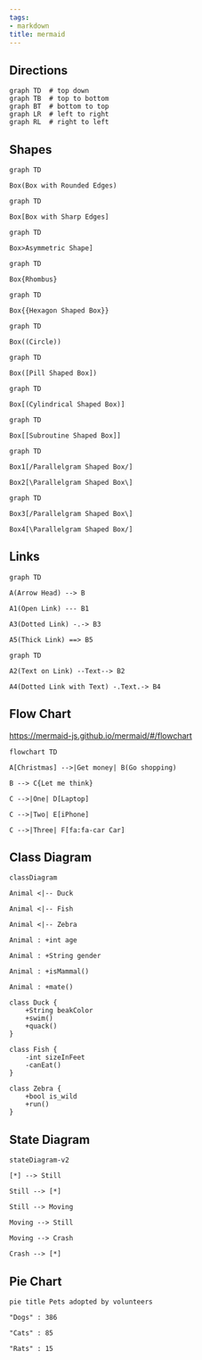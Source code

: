 ```yaml
---
tags:
- markdown
title: mermaid
---
```


## Directions

```
graph TD  # top down
graph TB  # top to bottom
graph BT  # bottom to top
graph LR  # left to right
graph RL  # right to left
```

## Shapes

```mermaid
graph TD

Box(Box with Rounded Edges)
```

```mermaid
graph TD

Box[Box with Sharp Edges]
```

```mermaid
graph TD

Box>Asymmetric Shape]
```

```mermaid
graph TD

Box{Rhombus}
```

```mermaid
graph TD

Box{{Hexagon Shaped Box}}
```

```mermaid
graph TD

Box((Circle))
```

```mermaid
graph TD

Box([Pill Shaped Box])
```

```mermaid
graph TD

Box[(Cylindrical Shaped Box)]
```

```mermaid
graph TD

Box[[Subroutine Shaped Box]]
```

```mermaid
graph TD

Box1[/Parallelgram Shaped Box/]

Box2[\Parallelgram Shaped Box\]

```

```mermaid
graph TD

Box3[/Parallelgram Shaped Box\]

Box4[\Parallelgram Shaped Box/]

```

## Links

```mermaid
graph TD

A(Arrow Head) --> B

A1(Open Link) --- B1

A3(Dotted Link) -.-> B3

A5(Thick Link) ==> B5
```

```mermaid
graph TD

A2(Text on Link) --Text--> B2

A4(Dotted Link with Text) -.Text.-> B4
```

## Flow Chart

https://mermaid-js.github.io/mermaid/#/flowchart

```mermaid
flowchart TD

A[Christmas] -->|Get money| B(Go shopping)

B --> C{Let me think}

C -->|One| D[Laptop]

C -->|Two| E[iPhone]

C -->|Three| F[fa:fa-car Car]
```

## Class Diagram

```mermaid
classDiagram

Animal <|-- Duck

Animal <|-- Fish

Animal <|-- Zebra

Animal : +int age

Animal : +String gender

Animal : +isMammal()

Animal : +mate()

class Duck {
    +String beakColor
    +swim()
    +quack()
}

class Fish {
    -int sizeInFeet
    -canEat()
}

class Zebra {
    +bool is_wild
    +run()
}
```

## State Diagram

```mermaid
stateDiagram-v2

[*] --> Still

Still --> [*]

Still --> Moving

Moving --> Still

Moving --> Crash

Crash --> [*]
```

## Pie Chart

```mermaid
pie title Pets adopted by volunteers

"Dogs" : 386

"Cats" : 85

"Rats" : 15
```